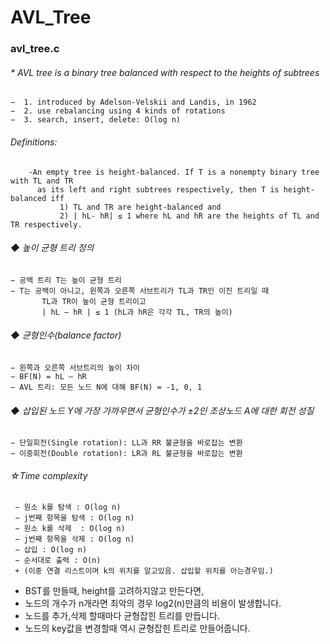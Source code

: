 # AVL_Tree


### avl_tree.c
###### * AVL tree is a binary tree balanced with respect to the heights of subtrees
    −  1. introduced by Adelson-Velskii and Landis, in 1962
    −  2. use rebalancing using 4 kinds of rotations 
    −  3. search, insert, delete: O(log n)

###### Definitions:
        -An empty tree is height-balanced. If T is a nonempty binary tree with TL and TR
          as its left and right subtrees respectively, then T is height-balanced iff
               1) TL and TR are height-balanced and
               2) | hL- hR| ≤ 1 where hL and hR are the heights of TL and TR respectively.

 
 ###### ◆ 높이 균형 트리 정의
    − 공백 트리 T는 높이 균형 트리
    − T는 공백이 아니고, 왼쪽과 오른쪽 서브트리가 TL과 TR인 이진 트리일 때
           TL과 TR이 높이 균형 트리이고
           | hL – hR | ≤ 1 (hL과 hR은 각각 TL, TR의 높이)
 ###### ◆ 균형인수(balance factor)
    − 왼쪽과 오른쪽 서브트리의 높이 차이
    − BF(N) = hL – hR
    − AVL 트리: 모든 노드 N에 대해 BF(N) = -1, 0, 1
    
 ###### ◆ 삽입된 노드 Y에 가장 가까우면서 균형인수가 ±2인 조상노드 A에 대한 회전 성질
    − 단일회전(Single rotation): LL과 RR 불균형을 바로잡는 변환
    − 이중회전(Double rotation): LR과 RL 불균형을 바로잡는 변환

 ###### ☆Time complexity
     − 원소 k를 탐색 : O(log n)
     − j번째 항목을 탐색 : O(log n)
     − 원소 k를 삭제  : O(log n)
     − j번째 항목을 삭제 : O(log n)
     − 삽입 : O(log n)
     − 순서대로 출력 : O(n)
     + (이중 연결 리스트이며 k의 위치를 알고있음. 삽입할 위치를 아는경우임.)
 
 + BST를 만들때, height를 고려하지않고 만든다면,
 + 노드의 개수가 n개라면 최악의 경우 log2(n)만큼의 비용이 발생합니다.
 + 노드를 추가,삭제 할때마다 균형잡힌 트리를 만듭니다.
 + 노드의 key값을 변경할때 역시 균형잡힌 트리로 만들어줍니다.
